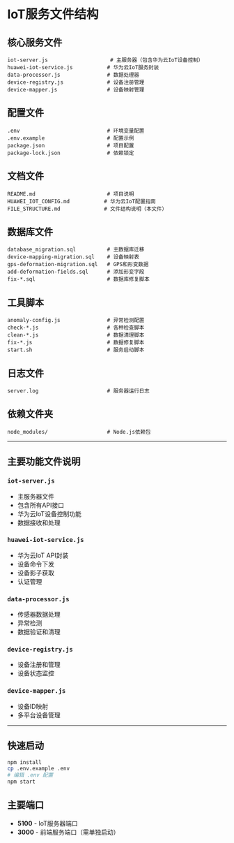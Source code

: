 # IoT服务文件结构

## 核心服务文件
```
iot-server.js                    # 主服务器（包含华为云IoT设备控制）
huawei-iot-service.js           # 华为云IoT服务封装
data-processor.js               # 数据处理器
device-registry.js              # 设备注册管理
device-mapper.js                # 设备映射管理
```

## 配置文件
```
.env                            # 环境变量配置
.env.example                    # 配置示例
package.json                    # 项目配置
package-lock.json               # 依赖锁定
```

## 文档文件
```
README.md                       # 项目说明
HUAWEI_IOT_CONFIG.md           # 华为云IoT配置指南
FILE_STRUCTURE.md              # 文件结构说明（本文件）
```

## 数据库文件
```
database_migration.sql          # 主数据库迁移
device-mapping-migration.sql    # 设备映射表
gps-deformation-migration.sql   # GPS和形变数据
add-deformation-fields.sql      # 添加形变字段
fix-*.sql                       # 数据库修复脚本
```

## 工具脚本
```
anomaly-config.js               # 异常检测配置
check-*.js                      # 各种检查脚本
clean-*.js                      # 数据清理脚本
fix-*.js                        # 数据修复脚本
start.sh                        # 服务启动脚本
```

## 日志文件
```
server.log                      # 服务器运行日志
```

## 依赖文件夹
```
node_modules/                   # Node.js依赖包
```

---

## 主要功能文件说明

### `iot-server.js`
- 主服务器文件
- 包含所有API接口
- 华为云IoT设备控制功能
- 数据接收和处理

### `huawei-iot-service.js`
- 华为云IoT API封装
- 设备命令下发
- 设备影子获取
- 认证管理

### `data-processor.js`
- 传感器数据处理
- 异常检测
- 数据验证和清理

### `device-registry.js`
- 设备注册和管理
- 设备状态监控

### `device-mapper.js`
- 设备ID映射
- 多平台设备管理

---

## 快速启动
```bash
npm install
cp .env.example .env
# 编辑 .env 配置
npm start
```

## 主要端口
- **5100** - IoT服务器端口
- **3000** - 前端服务端口（需单独启动）
